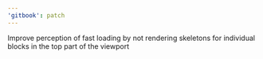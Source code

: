 ```yaml
---
'gitbook': patch
---
```


Improve perception of fast loading by not rendering skeletons for individual blocks in the top part of the viewport
